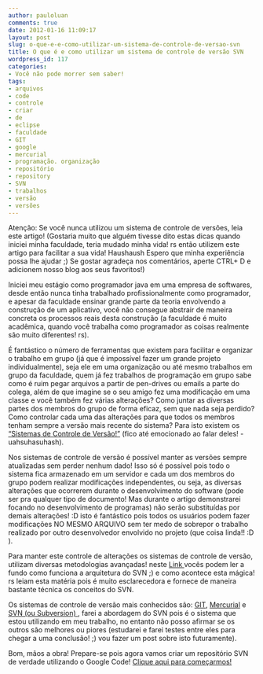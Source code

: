 ```yaml
---
author: pauloluan
comments: true
date: 2012-01-16 11:09:17
layout: post
slug: o-que-e-e-como-utilizar-um-sistema-de-controle-de-versao-svn
title: O que é e como utilizar um sistema de controle de versão SVN
wordpress_id: 117
categories:
- Você não pode morrer sem saber!
tags:
- arquivos
- code
- controle
- criar
- de
- eclipse
- faculdade
- GIT
- google
- mercurial
- programação. organização
- repositório
- repository
- SVN
- trabalhos
- versão
- versões
---
```


Atenção: Se você nunca utilizou um sistema de controle de versões, leia este artigo! (Gostaria muito que alguém tivesse dito estas dicas quando iniciei minha faculdade, teria mudado minha vida! rs então utilizem este artigo para facilitar a sua vida! Haushaush Espero que minha experiência possa lhe ajudar ;) Se gostar agradeça nos comentários, aperte CTRL+ D e adicionem nosso blog aos seus favoritos!)




<!-- more -->




Iniciei meu estágio como programador java em uma empresa de softwares, desde então nunca tinha trabalhado profissionalmente como programador, e apesar da faculdade ensinar grande parte da teoria envolvendo a construção de um aplicativo, você não consegue abstrair de maneira concreta os processos reais desta construção (a faculdade é muito acadêmica, quando você trabalha como programador as coisas realmente são muito diferentes! rs).




É fantástico o número de ferramentas que existem para facilitar e organizar o trabalho em grupo (já que é impossível fazer um grande projeto individualmente), seja ele em uma organização ou até mesmo trabalhos em grupo da faculdade, quem já fez trabalhos de programação em grupo sabe como é ruim pegar arquivos a partir de pen-drives ou emails a parte do colega, além de que imagine se o seu amigo fez uma modificação em uma classe e você também fez várias alterações? Como juntar as diversas partes dos membros do grupo de forma eficaz, sem que nada seja perdido? Como controlar cada uma das alterações para que todos os membros tenham sempre a versão mais recente do sistema? Para isto existem os [“Sistemas de Controle de Versão!”](http://pt.wikipedia.org/wiki/Sistema_de_controle_de_vers%C3%A3o) (fico até emocionado ao falar deles! *-* uahsuhasuhash).




Nos sistemas de controle de versão é possível manter as versões sempre atualizadas sem perder nenhum dado! Isso só é possível pois todo o sistema fica armazenado em um servidor e cada um dos membros do grupo podem realizar modificações independentes, ou seja, as diversas alterações que ocorrerem durante o desenvolvimento do software (pode ser pra qualquer tipo de documento! Mas durante o artigo demonstrarei focando no desenvolvimento de programas) não serão substituídas por demais alterações! :D isto é fantástico pois todos os usuários podem fazer modificações NO MESMO ARQUIVO sem ter medo de sobrepor o trabalho realizado por outro desenvolvedor envolvido no projeto (que coisa linda!! :D ).




Para manter este controle de alterações os sistemas de controle de versão, utilizam diversas metodologias avançadas! neste [ Link ](//svnbook-pt-br.googlecode.com/svn/snapshots/1.4/svn.intro.whatis.html) vocês podem ler a fundo como funciona a arquitetura do SVN ;) e como acontece esta mágica! rs leiam esta matéria pois é muito esclarecedora e fornece de maneira bastante técnica os conceitos do SVN.




Os sistemas de controle de versão mais conhecidos são: [GIT](//pt.wikipedia.org/wiki/Git), [ Mercurial](http://en.wikipedia.org/wiki/Mercurial) e [SVN (ou Subversion) ](//en.wikipedia.org/wiki/Apache_Subversion), farei a abordagem do SVN pois é o sistema que estou utilizando em meu trabalho, no entanto não posso afirmar se os outros são melhores ou piores (estudarei e farei testes entre eles para chegar a uma conclusão! ;) vou fazer um post sobre isto futuramente).




Bom, mãos a obra! Prepare-se pois agora vamos criar um repositório SVN de verdade utilizando o Google Code! [Clique aqui para começarmos!](http://javafxbr.com/blog/?p=125)

